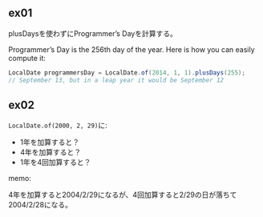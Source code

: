 ## ex01

plusDaysを使わずにProgrammer’s Dayを計算する。

Programmer’s Day is the 256th day of the year. Here is how you can easily compute it:

```java
LocalDate programmersDay = LocalDate.of(2014, 1, 1).plusDays(255); 
// September 13, but in a leap year it would be September 12
```

## ex02

`LocalDate.of(2000, 2, 29)`に:

* 1年を加算すると？
* 4年を加算すると？
* 1年を4回加算すると？

memo:

4年を加算すると2004/2/29になるが、4回加算すると2/29の日が落ちて2004/2/28になる。
